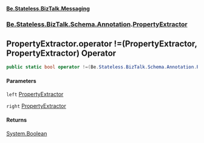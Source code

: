 #### [Be.Stateless.BizTalk.Messaging](README.md 'README')
### [Be.Stateless.BizTalk.Schema.Annotation](Be.Stateless.BizTalk.Schema.Annotation.md 'Be.Stateless.BizTalk.Schema.Annotation').[PropertyExtractor](PropertyExtractor.md 'Be.Stateless.BizTalk.Schema.Annotation.PropertyExtractor')

## PropertyExtractor.operator !=(PropertyExtractor, PropertyExtractor) Operator

```csharp
public static bool operator !=(Be.Stateless.BizTalk.Schema.Annotation.PropertyExtractor left, Be.Stateless.BizTalk.Schema.Annotation.PropertyExtractor right);
```
#### Parameters

<a name='Be.Stateless.BizTalk.Schema.Annotation.PropertyExtractor.op_Inequality(Be.Stateless.BizTalk.Schema.Annotation.PropertyExtractor,Be.Stateless.BizTalk.Schema.Annotation.PropertyExtractor).left'></a>

`left` [PropertyExtractor](PropertyExtractor.md 'Be.Stateless.BizTalk.Schema.Annotation.PropertyExtractor')

<a name='Be.Stateless.BizTalk.Schema.Annotation.PropertyExtractor.op_Inequality(Be.Stateless.BizTalk.Schema.Annotation.PropertyExtractor,Be.Stateless.BizTalk.Schema.Annotation.PropertyExtractor).right'></a>

`right` [PropertyExtractor](PropertyExtractor.md 'Be.Stateless.BizTalk.Schema.Annotation.PropertyExtractor')

#### Returns
[System.Boolean](https://docs.microsoft.com/en-us/dotnet/api/System.Boolean 'System.Boolean')